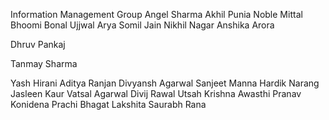 Information Management Group
Angel Sharma
Akhil Punia
Noble Mittal
Bhoomi Bonal
Ujjwal Arya
Somil Jain
Nikhil Nagar
Anshika Arora

Dhruv Pankaj

Tanmay Sharma

Yash Hirani
Aditya Ranjan
Divyansh Agarwal
Sanjeet Manna
Hardik Narang
Jasleen Kaur
Vatsal Agarwal
Divij Rawal
Utsah
Krishna Awasthi
Pranav Konidena
Prachi Bhagat
Lakshita
Saurabh Rana

